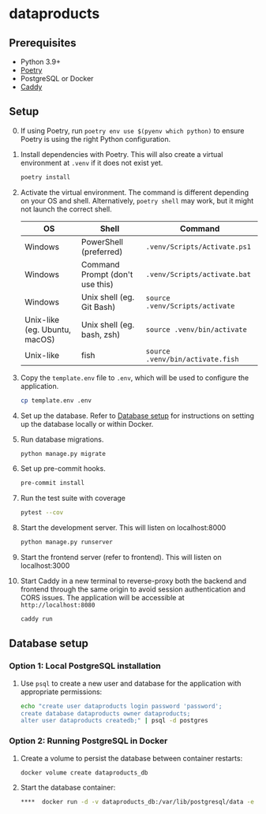 # dataproducts

## Prerequisites

- Python 3.9+
- [Poetry](https://python-poetry.org/docs/)
- PostgreSQL or Docker
- [Caddy](https://caddyserver.com/v2)

## Setup

0. If using Poetry, run `poetry env use $(pyenv which python)` to ensure Poetry is using the right Python configuration.

1. Install dependencies with Poetry. This will also create a virtual environment at `.venv` if it does not exist yet.

   ```bash
   poetry install
   ```

2. Activate the virtual environment. The command is different depending on your OS and shell.
   Alternatively, `poetry shell` may work, but it might not launch the correct shell.

   | OS                            | Shell                           | Command                          |
   | ----------------------------- | ------------------------------- | -------------------------------- |
   | Windows                       | PowerShell (preferred)          | `.venv/Scripts/Activate.ps1`     |
   | Windows                       | Command Prompt (don't use this) | `.venv/Scripts/activate.bat`     |
   | Windows                       | Unix shell (eg. Git Bash)       | `source .venv/Scripts/activate`  |
   | Unix-like (eg. Ubuntu, macOS) | Unix shell (eg. bash, zsh)      | `source .venv/bin/activate`      |
   | Unix-like                     | fish                            | `source .venv/bin/activate.fish` |

3. Copy the `template.env` file to `.env`, which will be used to configure the application.

   ```bash
   cp template.env .env
   ```

4. Set up the database. Refer to [Database setup](#database-setup) for instructions on setting up the database locally
   or within Docker.

5. Run database migrations.

   ```bash
   python manage.py migrate
   ```

6. Set up pre-commit hooks.

   ```bash
   pre-commit install
   ```

7. Run the test suite with coverage

   ```bash
   pytest --cov
   ```

8. Start the development server. This will listen on localhost:8000

   ```bash
   python manage.py runserver
   ```

9. Start the frontend server (refer to frontend). This will listen on
   localhost:3000

10. Start Caddy in a new terminal to reverse-proxy both the backend and frontend through the same origin to avoid
    session authentication and CORS issues. The application will be accessible at `http://localhost:8080`

    ```bash
    caddy run
    ```

## Database setup

### Option 1: Local PostgreSQL installation

1. Use `psql` to create a new user and database for the application with appropriate permissions:

   ```bash
   echo "create user dataproducts login password 'password';
   create database dataproducts owner dataproducts;
   alter user dataproducts createdb;" | psql -d postgres
   ```

### Option 2: Running PostgreSQL in Docker

1. Create a volume to persist the database between container restarts:

   ```bash
   docker volume create dataproducts_db
   ```

2. Start the database container:

   ```bash
   ****  docker run -d -v dataproducts_db:/var/lib/postgresql/data -e POSTGRES_USER=dataproducts -e POSTGRES_PASSWORD=password -e POSTGRES_DB=dataproducts -p 5432:5432 --name dataproducts_db postgres
   ```

